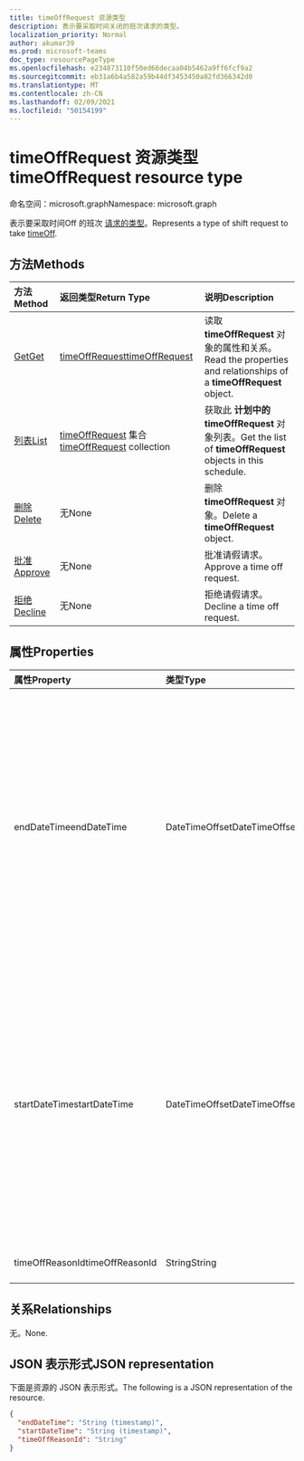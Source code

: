 ```yaml
---
title: timeOffRequest 资源类型
description: 表示要采取时间关闭的班次请求的类型。
localization_priority: Normal
author: akumar39
ms.prod: microsoft-teams
doc_type: resourcePageType
ms.openlocfilehash: e234873110f50ed66decaa04b5462a9ff6fcf9a2
ms.sourcegitcommit: eb31a6b4a582a59b44df3453450a82fd366342d0
ms.translationtype: MT
ms.contentlocale: zh-CN
ms.lasthandoff: 02/09/2021
ms.locfileid: "50154199"
---
```

# <a name="timeoffrequest-resource-type"></a><span data-ttu-id="cbd8f-103">timeOffRequest 资源类型</span><span class="sxs-lookup"><span data-stu-id="cbd8f-103">timeOffRequest resource type</span></span>

<span data-ttu-id="cbd8f-104">命名空间：microsoft.graph</span><span class="sxs-lookup"><span data-stu-id="cbd8f-104">Namespace: microsoft.graph</span></span>

<span data-ttu-id="cbd8f-105">表示要采取时间Off 的班次 [请求的类型](../resources/timeoff.md)。</span><span class="sxs-lookup"><span data-stu-id="cbd8f-105">Represents a type of shift request to take [timeOff](../resources/timeoff.md).</span></span>

## <a name="methods"></a><span data-ttu-id="cbd8f-106">方法</span><span class="sxs-lookup"><span data-stu-id="cbd8f-106">Methods</span></span>

| <span data-ttu-id="cbd8f-107">方法</span><span class="sxs-lookup"><span data-stu-id="cbd8f-107">Method</span></span>       | <span data-ttu-id="cbd8f-108">返回类型</span><span class="sxs-lookup"><span data-stu-id="cbd8f-108">Return Type</span></span> | <span data-ttu-id="cbd8f-109">说明</span><span class="sxs-lookup"><span data-stu-id="cbd8f-109">Description</span></span> |
|:-------------|:------------|:------------|
| [<span data-ttu-id="cbd8f-110">Get</span><span class="sxs-lookup"><span data-stu-id="cbd8f-110">Get</span></span>](../api/timeoffrequest-get.md) | [<span data-ttu-id="cbd8f-111">timeOffRequest</span><span class="sxs-lookup"><span data-stu-id="cbd8f-111">timeOffRequest</span></span>](timeoffrequest.md) | <span data-ttu-id="cbd8f-112">读取 **timeOffRequest** 对象的属性和关系。</span><span class="sxs-lookup"><span data-stu-id="cbd8f-112">Read the properties and relationships of a **timeOffRequest** object.</span></span> |
| [<span data-ttu-id="cbd8f-113">列表</span><span class="sxs-lookup"><span data-stu-id="cbd8f-113">List</span></span>](../api/timeoffrequest-list.md) | <span data-ttu-id="cbd8f-114">[timeOffRequest](timeoffrequest.md) 集合</span><span class="sxs-lookup"><span data-stu-id="cbd8f-114">[timeOffRequest](timeoffrequest.md) collection</span></span> | <span data-ttu-id="cbd8f-115">获取此 **计划中的 timeOffRequest** 对象列表。</span><span class="sxs-lookup"><span data-stu-id="cbd8f-115">Get the list of **timeOffRequest** objects in this schedule.</span></span>|
| [<span data-ttu-id="cbd8f-116">删除</span><span class="sxs-lookup"><span data-stu-id="cbd8f-116">Delete</span></span>](../api/timeoffrequest-delete.md) | <span data-ttu-id="cbd8f-117">无</span><span class="sxs-lookup"><span data-stu-id="cbd8f-117">None</span></span> | <span data-ttu-id="cbd8f-118">删除 **timeOffRequest** 对象。</span><span class="sxs-lookup"><span data-stu-id="cbd8f-118">Delete a **timeOffRequest** object.</span></span> |
| [<span data-ttu-id="cbd8f-119">批准</span><span class="sxs-lookup"><span data-stu-id="cbd8f-119">Approve</span></span>](../api/timeoffrequest-approve.md)|<span data-ttu-id="cbd8f-120">无</span><span class="sxs-lookup"><span data-stu-id="cbd8f-120">None</span></span>|<span data-ttu-id="cbd8f-121">批准请假请求。</span><span class="sxs-lookup"><span data-stu-id="cbd8f-121">Approve a time off request.</span></span>|
| [<span data-ttu-id="cbd8f-122">拒绝</span><span class="sxs-lookup"><span data-stu-id="cbd8f-122">Decline</span></span>](../api/timeoffrequest-decline.md)|<span data-ttu-id="cbd8f-123">无</span><span class="sxs-lookup"><span data-stu-id="cbd8f-123">None</span></span>|<span data-ttu-id="cbd8f-124">拒绝请假请求。</span><span class="sxs-lookup"><span data-stu-id="cbd8f-124">Decline a time off request.</span></span>|

## <a name="properties"></a><span data-ttu-id="cbd8f-125">属性</span><span class="sxs-lookup"><span data-stu-id="cbd8f-125">Properties</span></span>

| <span data-ttu-id="cbd8f-126">属性</span><span class="sxs-lookup"><span data-stu-id="cbd8f-126">Property</span></span>     | <span data-ttu-id="cbd8f-127">类型</span><span class="sxs-lookup"><span data-stu-id="cbd8f-127">Type</span></span>        | <span data-ttu-id="cbd8f-128">说明</span><span class="sxs-lookup"><span data-stu-id="cbd8f-128">Description</span></span> |
|:-------------|:------------|:------------|
|<span data-ttu-id="cbd8f-129">endDateTime</span><span class="sxs-lookup"><span data-stu-id="cbd8f-129">endDateTime</span></span>|<span data-ttu-id="cbd8f-130">DateTimeOffset</span><span class="sxs-lookup"><span data-stu-id="cbd8f-130">DateTimeOffset</span></span>|<span data-ttu-id="cbd8f-p101">时间戳类型表示使用 ISO 8601 格式的日期和时间信息，并且始终处于 UTC 时间。例如，2014 年 1 月 1 日午夜 UTC 类似于如下形式：`'2014-01-01T00:00:00Z'`</span><span class="sxs-lookup"><span data-stu-id="cbd8f-p101">The Timestamp type represents date and time information using ISO 8601 format and is always in UTC time. For example, midnight UTC on Jan 1, 2014 would look like this: `'2014-01-01T00:00:00Z'`</span></span>|
|<span data-ttu-id="cbd8f-133">startDateTime</span><span class="sxs-lookup"><span data-stu-id="cbd8f-133">startDateTime</span></span>|<span data-ttu-id="cbd8f-134">DateTimeOffset</span><span class="sxs-lookup"><span data-stu-id="cbd8f-134">DateTimeOffset</span></span>|<span data-ttu-id="cbd8f-p102">时间戳类型表示使用 ISO 8601 格式的日期和时间信息，并且始终处于 UTC 时间。例如，2014 年 1 月 1 日午夜 UTC 类似于如下形式：`'2014-01-01T00:00:00Z'`</span><span class="sxs-lookup"><span data-stu-id="cbd8f-p102">The Timestamp type represents date and time information using ISO 8601 format and is always in UTC time. For example, midnight UTC on Jan 1, 2014 would look like this: `'2014-01-01T00:00:00Z'`</span></span>|
|<span data-ttu-id="cbd8f-137">timeOffReasonId</span><span class="sxs-lookup"><span data-stu-id="cbd8f-137">timeOffReasonId</span></span>|<span data-ttu-id="cbd8f-138">String</span><span class="sxs-lookup"><span data-stu-id="cbd8f-138">String</span></span>|<span data-ttu-id="cbd8f-139">请假的原因。</span><span class="sxs-lookup"><span data-stu-id="cbd8f-139">The reason for the time off.</span></span>|

## <a name="relationships"></a><span data-ttu-id="cbd8f-140">关系</span><span class="sxs-lookup"><span data-stu-id="cbd8f-140">Relationships</span></span>

<span data-ttu-id="cbd8f-141">无。</span><span class="sxs-lookup"><span data-stu-id="cbd8f-141">None.</span></span>

## <a name="json-representation"></a><span data-ttu-id="cbd8f-142">JSON 表示形式</span><span class="sxs-lookup"><span data-stu-id="cbd8f-142">JSON representation</span></span>

<span data-ttu-id="cbd8f-143">下面是资源的 JSON 表示形式。</span><span class="sxs-lookup"><span data-stu-id="cbd8f-143">The following is a JSON representation of the resource.</span></span>

<!-- {
  "blockType": "resource",
  "optionalProperties": [

  ],
  "@odata.type": "microsoft.graph.timeOffRequest"
}-->

```json
{
  "endDateTime": "String (timestamp)",
  "startDateTime": "String (timestamp)",
  "timeOffReasonId": "String"
}
```

<!-- uuid: 16cd6b66-4b1a-43a1-adaf-3a886856ed98
2019-02-04 14:57:30 UTC -->
<!-- {
  "type": "#page.annotation",
  "description": "timeOffRequest resource",
  "keywords": "",
  "section": "documentation",
  "tocPath": ""
}-->

